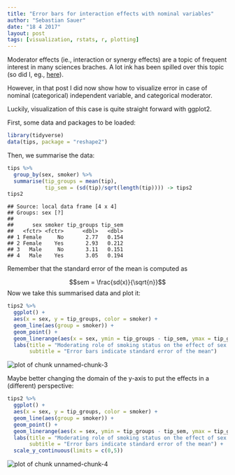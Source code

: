 ```yaml
---
title: "Error bars for interaction effects with nominal variables"
author: "Sebastian Sauer"
date: "18 4 2017"
layout: post
tags: [visualization, rstats, r, plotting]
---
```




Moderator effects (ie., interaction or synergy effects) are a topic of frequent interest in many sciences braches. A lot ink has been spilled over this topic (so did I, eg., [here](https://sebastiansauer.github.io/vis_interaction_effects/)).

However, in that post I did now show how to visualize error in case of nominal (categorical) independent variable, and categorical moderator.

Luckily, visualization of this case is quite straight forward with ggplot2.

First, some data and packages to be loaded:


```r
library(tidyverse)
data(tips, package = "reshape2")
```

Then, we summarise the data:


```r
tips %>% 
  group_by(sex, smoker) %>% 
  summarise(tip_groups = mean(tip),
            tip_sem = (sd(tip)/sqrt(length(tip)))) -> tips2
tips2
```

```
## Source: local data frame [4 x 4]
## Groups: sex [?]
## 
##      sex smoker tip_groups tip_sem
##   <fctr> <fctr>      <dbl>   <dbl>
## 1 Female     No       2.77   0.154
## 2 Female    Yes       2.93   0.212
## 3   Male     No       3.11   0.151
## 4   Male    Yes       3.05   0.194
```

Remember that the standard error of the mean is computed as

$$sem = \frac{sd(x)}{\sqrt{n}}$$
Now we take this summarised data and plot it:




```r
tips2 %>% 
  ggplot() +
  aes(x = sex, y = tip_groups, color = smoker) +
  geom_line(aes(group = smoker)) +
  geom_point() +
  geom_linerange(aes(x = sex, ymin = tip_groups - tip_sem, ymax = tip_groups + tip_sem), size = .3) +
  labs(title = "Moderating role of smoking status on the effect of sex on tip",
       subtitle = "Error bars indicate standard error of the mean")
```

![plot of chunk unnamed-chunk-3](https://sebastiansauer.github.io/images/2017-04-18/figure/unnamed-chunk-3-1.png)


Maybe better changing the domain of the y-axis to put the effects in a (different) perspective:


```r
tips2 %>% 
  ggplot() +
  aes(x = sex, y = tip_groups, color = smoker) +
  geom_line(aes(group = smoker)) +
  geom_point() +
  geom_linerange(aes(x = sex, ymin = tip_groups - tip_sem, ymax = tip_groups + tip_sem), size = .3) +
  labs(title = "Moderating role of smoking status on the effect of sex on tip",
       subtitle = "Error bars indicate standard error of the mean") +
  scale_y_continuous(limits = c(0,5))
```

![plot of chunk unnamed-chunk-4](https://sebastiansauer.github.io/images/2017-04-18/figure/unnamed-chunk-4-1.png)





